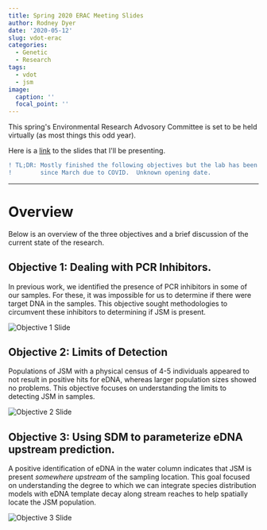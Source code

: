 ```yaml
---
title: Spring 2020 ERAC Meeting Slides
author: Rodney Dyer
date: '2020-05-12'
slug: vdot-erac
categories:
  - Genetic
  - Research
tags:
  - vdot
  - jsm
image: 
  caption: ''
  focal_point: ''
---
```


This spring's Environmental Research Advosory Committee is set to be held virtually (as most things this odd year).  

Here is a [link](https://docs.google.com/presentation/d/e/2PACX-1vRGW7wWzYIhRx8j5VXok8erI3IqQ3q8V8m9RD2wXmTLKG-bDviA8FWdlOzM7PkPPm1N1AQ5YvnZiULP/pub?start=false&loop=false&delayms=3000) to the slides that I'll be presenting.


```diff
! TL;DR: Mostly finished the following objectives but the lab has been closed 
!        since March due to COVID.  Unknown opening date.
```

---

# Overview

Below is an overview of the three objectives and a brief discussion of the current state of the research.

## Objective 1: Dealing with PCR Inhibitors.

In previous work, we identified the presence of PCR inhibitors in some of our samples.  For these, it was impossible for us to determine if there were target DNA in the samples.  This objective sought methodologies to circumvent these inhibitors to determining if JSM is present.

![Objective 1 Slide](/img/2020/05/ERAC-Obj1.png)




## Objective 2: Limits of Detection

Populations of JSM with a physical census of 4-5 individuals appeared to not result in positive hits for eDNA, whereas larger population sizes showed no problems.  This objective focuses on understanding the limits to detecting JSM in samples.

![Objective 2 Slide](/img/2020/05/ERAC-Obj2.png)




## Objective 3: Using SDM to parameterize eDNA upstream prediction.

A positive identification of eDNA in the water column indicates that JSM is present *somewhere upstream* of the sampling location.  This goal focused on understanding the degree to which we can integrate species distribution models with eDNA template decay along stream reaches to help spatially locate the JSM population.


![Objective 3 Slide](/img/2020/05/ERAC-Obj3.png)





